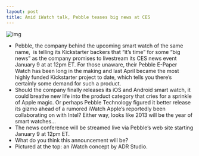 ```yaml
---
layout: post
title: Amid iWatch talk, Pebble teases big news at CES
---
```

![img](http://media.idownloadblog.com/wp-content/uploads/2012/01/iwatch2-1.jpeg)
* Pebble, the company behind the upcoming smart watch of the same name,  is telling its Kickstarter backers that “it’s time” for some “big news” as the company promises to livestream its CES news event January 9 at at 12pm ET. For those unaware, their Pebble E-Paper Watch has been long in the making and last April became the most highly funded Kickstarter project to date, which tells you there’s certainly some demand for such a product.
* Should the company finally releases its iOS and Android smart watch, it could breathe new life into the product category that cries for a sprinkle of Apple magic. Or perhaps Pebble Technology figured it better release its gizmo ahead of a rumored iWatch Apple’s reportedly been collaborating on with Intel? Either way, looks like 2013 will be the year of smart watches…
* The news conference will be streamed live via Pebble’s web site starting January 9 at 12pm ET.
* What do you think this announcement will be?
* Pictured at the top: an iWatch concept by ADR Studio.

